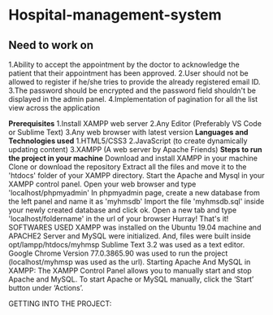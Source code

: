 # Hospital-management-system
## Need to work on
1.Ability to accept the appointment by the doctor to acknowledge the patient that their appointment has been approved.
2.User should not be allowed to register if he/she tries to provide the already registered email ID.
3.The password should be encrypted and the password field shouldn't be displayed in the admin panel.
4.Implementation of pagination for all the list view across the application

**Prerequisites**
1.Install XAMPP web server
2.Any Editor (Preferably VS Code or Sublime Text)
3.Any web browser with latest version
**Languages and Technologies used**
1.HTML5/CSS3
2.JavaScript (to create dynamically updating content)
3.XAMPP (A web server by Apache Friends)
**Steps to run the project in your machine**
Download and install XAMPP in your machine
Clone or download the repository
Extract all the files and move it to the 'htdocs' folder of your XAMPP directory.
Start the Apache and Mysql in your XAMPP control panel.
Open your web browser and type 'localhost/phpmyadmin'
In phpmyadmin page, create a new database from the left panel and name it as 'myhmsdb'
Import the file 'myhmsdb.sql' inside your newly created database and click ok.
Open a new tab and type 'localhost/foldername' in the url of your browser
Hurray! That's it!
SOFTWARES USED
XAMPP was installed on the Ubuntu 19.04 machine and APACHE2 Server and MySQL were initialized. And, files were built inside opt/lampp/htdocs/myhmsp
Sublime Text 3.2 was used as a text editor.
Google Chrome Version 77.0.3865.90 was used to run the project (localhost/myhmsp was used as the url).
Starting Apache And MySQL in XAMPP:
The XAMPP Control Panel allows you to manually start and stop Apache and MySQL. To start Apache or MySQL manually, click the ‘Start’ button under ‘Actions’.



GETTING INTO THE PROJECT:
